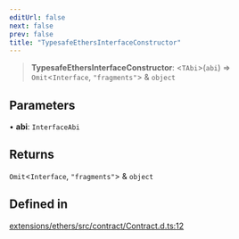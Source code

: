 ```yaml
---
editUrl: false
next: false
prev: false
title: "TypesafeEthersInterfaceConstructor"
---
```


> **TypesafeEthersInterfaceConstructor**: \<`TAbi`\>(`abi`) => `Omit`\<`Interface`, `"fragments"`\> & `object`

## Parameters

• **abi**: `InterfaceAbi`

## Returns

`Omit`\<`Interface`, `"fragments"`\> & `object`

## Defined in

[extensions/ethers/src/contract/Contract.d.ts:12](https://github.com/evmts/tevm-monorepo/blob/main/extensions/ethers/src/contract/Contract.d.ts#L12)
